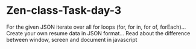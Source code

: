 # Zen-class-Task-day-3
For the given JSON iterate over all for loops (for, for in, for of, forEach)...
Create your own resume data in JSON format...
Read about the difference between window, screen and document in javascript
